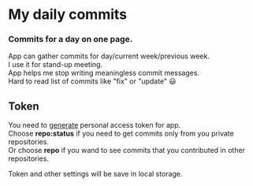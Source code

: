 # My daily commits

### Commits for a day on one page.  
App can gather commits for day/current week/previous week.  
I use it for stand-up meeting.  
App helps me stop writing meaningless commit messages.  
Hard to read list of commits like "fix" or "update" :smiley: 

## Token
You need to [generate](https://github.com/settings/tokens/new) personal access token for app.  
Choose __repo:status__ if you need to get commits only from you private repositories.  
Or choose __repo__ if you wand to see commits that you contributed in other repositories.

Token and other settings will be save in local storage.
